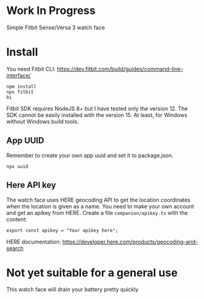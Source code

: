 # Work In Progress
Simple Fitbit Sense/Versa 3 watch face

# Install
You need Fitbit CLI:
https://dev.fitbit.com/build/guides/command-line-interface/

```
npm install
npx fitbit
bi
```

Fitbit SDK requires NodeJS 8+ but I have tested only the version 12. The SDK cannot
be easily installed with the version 15. At least, for Windows without Windows build tools.

## App UUID
Remember to create your own app uuid and set it to package.json.
```
npx uuid
```

## Here API key
The watch face uses HERE geocoding API to get the location coordinates when the location
is given as a name. You need to make your own account and get an apikey from HERE. Create
a file `companion/apikey.ts` with the content:
```
export const apikey = "Your apikey here";
```
HERE documentation: https://developer.here.com/products/geocoding-and-search

# Not yet suitable for a general use
This watch face will drain your battery pretty quickly
 
